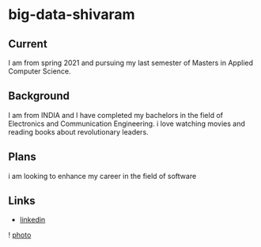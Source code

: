 # big-data-shivaram

## Current

I am from spring 2021 and pursuing my last semester of Masters in Applied Computer Science.

## Background

I am from INDIA and I have completed my bachelors in the field of Electronics and Communication Engineering. i love watching movies and reading books about revolutionary leaders.

## Plans

i am looking to enhance my career in the field of software

## Links

- [linkedin](https://www.linkedin.com/in/shivaram-kothapally-a813aa179/)

! [photo](https://media.licdn.com/media/AAYQAQSOAAgAAQAAAAAAAB-zrMZEDXI2T62PSuT6kpB6qg.png)




